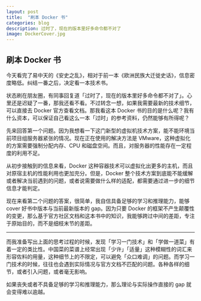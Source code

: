 ```yaml
---
layout: post
title:  "刷本 Docker 书"
categories: blog
description: 过时了，现在的版本里好多命令都不对了
image: DockerCover.jpg
---
```


## 刷本 Docker 书

今天看完了易中天的《安史之乱》，相对于前一本《欧洲民族大迁徙史话》，信息密度略低。纠结一番之后，决定看一本技术书。

状态刷在朋友圈，有同事回复道「过时了，现在的版本里好多命令都不对了」。心里还是迟疑了一番，那我还看不看。不过转念一想，如果我需要最新的技术细节，可以直接去 Docker 官方查看文档。那我看这本 Docker 书的目的是什么呢？我有什么资本，可以保证自己看这么一本「过时」的参考资料，仍然能够有所得呢？

先来回答第一个问题。因为我想看一下这门新型的虚拟机技术方案，能不能环境当前项目组服务器紧张的情况。现在正在使用的解决方法是 VMware，这种虚拟化的方案需要强制分配内存、CPU 和磁盘空间。而且，对服务器的性能存在一定程度的利用不足。

从初步接触到的信息来看，Docker 这种容器技术可以虚拟化出更多的主机，而且对原宿主机的性能利用也更加充分。但是，Docker 整个技术方案到底能不能缓解或者解决当前遇到的问题，或者说需要做什么样的适配，都需要通过进一步的细节信息才能判定。

现在来看第二个问题的答案，很简单，我自信具备足够的学习和推理能力，能够 cover 好书中版本与当前最新版本的 gap。因为只要 Docker 的框架不产生颠覆性的变更，那么基于官方社区文档和这本书中的知识，我能够跨过中间的差距，专注于原始目的，而不是细枝末节的差距。


----------------------------------------------
而我准备写出上面的思考过程的时候，发现「学习一门技术」和「学做一道菜」有着一定的类比性。中国菜的菜谱上经常出现「少许」「适量」这种模糊性的词汇来形容佐料的用量，这种细节上的不限定，可以避免「众口难调」的问题。而学习一门技术的时候，往往也会遇到实际情况与官方文档不匹配的问题。各种各样的细节，或者引入问题，或者毫无影响。

如果丧失或者不具备足够的学习和推理能力，那么理论与实际操作直接的 gap 就会变得难以逾越。